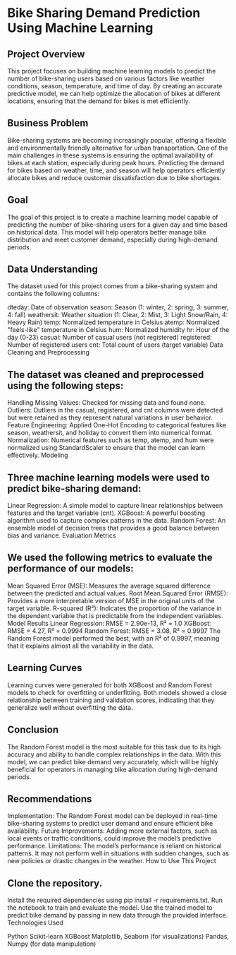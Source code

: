 # Bike Sharing Demand Prediction Using Machine Learning

## Project Overview

This project focuses on building machine learning models to predict the number of bike-sharing users based on various factors like weather conditions, season, temperature, and time of day. By creating an accurate predictive model, we can help optimize the allocation of bikes at different locations, ensuring that the demand for bikes is met efficiently.

## Business Problem

Bike-sharing systems are becoming increasingly popular, offering a flexible and environmentally friendly alternative for urban transportation. One of the main challenges in these systems is ensuring the optimal availability of bikes at each station, especially during peak hours. Predicting the demand for bikes based on weather, time, and season will help operators efficiently allocate bikes and reduce customer dissatisfaction due to bike shortages.

## Goal

The goal of this project is to create a machine learning model capable of predicting the number of bike-sharing users for a given day and time based on historical data. This model will help operators better manage bike distribution and meet customer demand, especially during high-demand periods.

## Data Understanding

The dataset used for this project comes from a bike-sharing system and contains the following columns:

dteday: Date of observation
season: Season (1: winter, 2: spring, 3: summer, 4: fall)
weathersit: Weather situation (1: Clear, 2: Mist, 3: Light Snow/Rain, 4: Heavy Rain)
temp: Normalized temperature in Celsius
atemp: Normalized "feels-like" temperature in Celsius
hum: Normalized humidity
hr: Hour of the day (0-23)
casual: Number of casual users (not registered)
registered: Number of registered users
cnt: Total count of users (target variable)
Data Cleaning and Preprocessing

## The dataset was cleaned and preprocessed using the following steps:

Handling Missing Values: Checked for missing data and found none.
Outliers: Outliers in the casual, registered, and cnt columns were detected but were retained as they represent natural variations in user behavior.
Feature Engineering: Applied One-Hot Encoding to categorical features like season, weathersit, and holiday to convert them into numerical format.
Normalization: Numerical features such as temp, atemp, and hum were normalized using StandardScaler to ensure that the model can learn effectively.
Modeling

## Three machine learning models were used to predict bike-sharing demand:

Linear Regression: A simple model to capture linear relationships between features and the target variable (cnt).
XGBoost: A powerful boosting algorithm used to capture complex patterns in the data.
Random Forest: An ensemble model of decision trees that provides a good balance between bias and variance.
Evaluation Metrics

## We used the following metrics to evaluate the performance of our models:

Mean Squared Error (MSE): Measures the average squared difference between the predicted and actual values.
Root Mean Squared Error (RMSE): Provides a more interpretable version of MSE in the original units of the target variable.
R-squared (R²): Indicates the proportion of the variance in the dependent variable that is predictable from the independent variables.
Model Results
Linear Regression: RMSE = 2.90e-13, R² = 1.0
XGBoost: RMSE = 4.27, R² = 0.9994
Random Forest: RMSE = 3.08, R² = 0.9997
The Random Forest model performed the best, with an R² of 0.9997, meaning that it explains almost all the variability in the data.

## Learning Curves

Learning curves were generated for both XGBoost and Random Forest models to check for overfitting or underfitting. Both models showed a close relationship between training and validation scores, indicating that they generalize well without overfitting the data.

## Conclusion

The Random Forest model is the most suitable for this task due to its high accuracy and ability to handle complex relationships in the data. With this model, we can predict bike demand very accurately, which will be highly beneficial for operators in managing bike allocation during high-demand periods.

## Recommendations

Implementation: The Random Forest model can be deployed in real-time bike-sharing systems to predict user demand and ensure efficient bike availability.
Future Improvements: Adding more external factors, such as local events or traffic conditions, could improve the model’s predictive performance.
Limitations: The model’s performance is reliant on historical patterns. It may not perform well in situations with sudden changes, such as new policies or drastic changes in the weather.
How to Use This Project

## Clone the repository.
Install the required dependencies using pip install -r requirements.txt.
Run the notebook to train and evaluate the model.
Use the trained model to predict bike demand by passing in new data through the provided interface.
Technologies Used

Python
Scikit-learn
XGBoost
Matplotlib, Seaborn (for visualizations)
Pandas, Numpy (for data manipulation)
